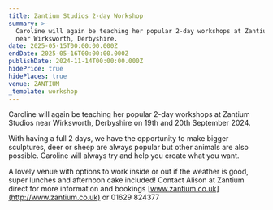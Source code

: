 ```yaml
---
title: Zantium Studios 2-day Workshop
summary: >-
  Caroline will again be teaching her popular 2-day workshops at Zantium Studios
  near Wirksworth, Derbyshire.
date: 2025-05-15T00:00:00.000Z
endDate: 2025-05-16T00:00:00.000Z
publishDate: 2024-11-14T00:00:00.000Z
hidePrice: true
hidePlaces: true
venue: ZANTIUM
_template: workshop
---
```


Caroline will again be teaching her popular 2-day workshops at Zantium Studios near Wirksworth, Derbyshire on 19th and 20th September 2024.

With having a full 2 days, we have the opportunity to make bigger sculptures, deer or sheep are always popular but other animals are also possible. Caroline will always try and help you create what you want.

A lovely venue with options to work inside or out if the weather is good, super lunches and afternoon cake included! Contact Alison at Zantium direct for more information and bookings [www.zantium.co.uk](http://www.zantium.co.uk) or 01629 824377
